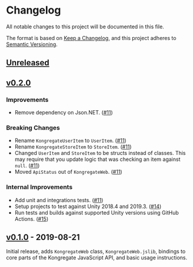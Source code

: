 # Changelog

All notable changes to this project will be documented in this file.

The format is based on [Keep a Changelog](https://keepachangelog.com/en/1.0.0/),
and this project adheres to [Semantic Versioning](https://semver.org/spec/v2.0.0.html).

## [Unreleased]

## [v0.2.0]

### Improvements

* Remove dependency on Json.NET. ([#11])

### Breaking Changes

* Rename `KongregateUserItem` to `UserItem`. ([#11])
* Rename `KongregateStoreItem` to `StoreItem`. ([#11])
* Changed `UserItem` and `StoreItem` to be structs instead of classes. This may require that you update logic that was checking an item against `null`. ([#11])
* Moved `ApiStatus` out of `KongregateWeb`. ([#11])

### Internal Improvements

* Add unit and integrations tests. ([#11])
* Setup projects to test against Unity 2018.4 and 2019.3. ([#14])
* Run tests and builds against supported Unity versions using GitHub Actions. ([#15])

[#11]: https://github.com/kongregate/kongregate-web/pull/11
[#14]: https://github.com/kongregate/kongregate-web/pull/14
[#15]: https://github.com/kongregate/kongregate-web/pull/15

## [v0.1.0] - 2019-08-21

Initial release, adds `KongregateWeb` class, `KongregateWeb.jslib`, bindings to core parts of the Kongregate JavaScript API, and basic usage instructions.

[Unreleased]: https://github.com/kongregate/kongregate-web/compare/v0.2.0...HEAD
[v0.2.0]: https://github.com/kongregate/kongregate-web/compare/v0.1.0...v0.2.0
[v0.1.0]: https://github.com/kongregate/kongregate-web/compare/f97322f...v0.1.0

